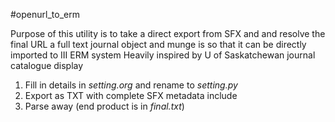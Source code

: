 
#openurl_to_erm

Purpose of this utility is to take a direct export from SFX and and resolve the final URL a full text journal object and munge is so that it can be directly imported to III ERM system
Heavily inspired by U of Saskatchewan journal catalogue display

1. Fill in details in *setting.org* and rename to *setting.py*
1. Export as TXT with complete SFX metadata include
1. Parse away (end product is in *final.txt*)
